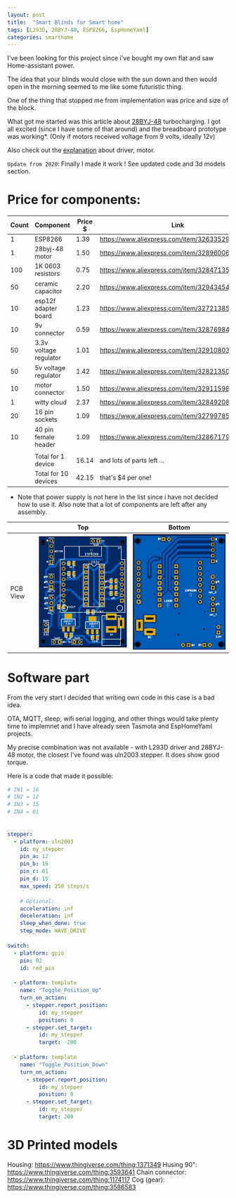 ```yaml
---
layout: post
title:  "Smart Blinds for Smart home"
tags: [L293D, 28BYJ-48, ESP8266, EspHomeYaml]
categories: smarthome
---
```


I've been looking for this project since i've bought my own flat and saw Home-assistant power. 

The idea that your blinds would close with the sun down and then would open in the morning seemed to me like some futuristic thing.

One of the thing that stopped me from implementation was price and size of the block.

What got me started was this article about [28BYJ-48][belgianlink] turbocharging. 
I got all excited (since I have some of that around) and the breadboard prototype was working*. 
(Only if motors received voltage from 9 volts, ideally 12v)

Also check out the [explanation][explanation] about driver, motor.

`Update from 2020`: Finally I made it work ! See updated code and 3d models section.

# Price for components:

| Count | Component              | Price $ | Link                                             |     
| ----- | ---------------------- | ------- | ------------------------------------------------ |
| 1     | ESP8266                | 1.39    | https://www.aliexpress.com/item/32633529267.html |     
| 1     | 28byj-48 motor         | 1.50    | https://www.aliexpress.com/item/32896006818.html | 
| 100   | 1K 0603 resistors      | 0.75    | https://www.aliexpress.com/item/32847135098.html |     
| 50    | ceramic capacitor      | 2.20    | https://www.aliexpress.com/item/32943454441.html |     
| 10    | esp12f adapter board   | 1.23    | https://www.aliexpress.com/item/32721385289.html |     
| 10    | 9v connector           | 0.59    | https://www.aliexpress.com/item/32876984714.html |     
| 50    | 3.3v voltage regulator | 1.01    | https://www.aliexpress.com/item/32910803907.html |     
| 50    | 5v voltage regulator   | 1.42    | https://www.aliexpress.com/item/32821350559.html |     
| 10    | motor connector        | 1.50    | https://www.aliexpress.com/item/32911598577.html | 
| 1     | witty cloud            | 2.37    | https://www.aliexpress.com/item/32849208288.html | 
| 20    | 16 pin sockets         | 1.09    | https://www.aliexpress.com/item/32799785542.html | 
| 10    | 40 pin female header   | 1.09    | https://www.aliexpress.com/item/32867179300.html |
|       |                        |         |                                                  |
|       | Total for 1 device     | 16.14   | and lots of parts left ...                       |     
|       | Total for 10 devices   | 42.15   | that's $4 per one!                               |     

* Note that power supply is not here in the list since i have not decided how to use it.
Also note that a lot of components are left after any assembly.


|                 |                   Top                       |                    Bottom                        |
| --------------- | ----------------------------------------    | ----------------------------------------         |
| PCB View        | ![](/assets/smarthome/2019-04-29/toppcb.png) | ![](/assets/smarthome/2019-04-29/bottompcb.png) |

# Software part
From the very start I decided that writing own code in this case is a bad idea. 

OTA, MQTT, sleep, wifi serial logging, and other things would take plenty time to implemnet and I have already seen Tasmota and EspHomeYaml projects.

My precise combination was not available - with L293D driver and 28BYJ-48 motor, the closest I've found was uln2003 stepper. 
It does show good torque.

Here is a code that made it possible:
```yaml
# IN1 = 16
# IN2 = 12
# IN3 = 15
# IN4 = 01


stepper:
  - platform: uln2003
    id: my_stepper
    pin_a: 12
    pin_b: 16
    pin_c: 01
    pin_d: 15
    max_speed: 250 steps/s

    # Optional:
    acceleration: inf
    deceleration: inf
    sleep_when_done: true
    step_mode: WAVE_DRIVE

switch:
  - platform: gpio
    pin: 02
    id: red_pin

  - platform: template
    name: "Toggle_Position_Up"
    turn_on_action:
      - stepper.report_position:
          id: my_stepper
          position: 0
      - stepper.set_target:
          id: my_stepper
          target: -200

  - platform: template
    name: "Toggle_Position_Down"
    turn_on_action:
      - stepper.report_position:
          id: my_stepper
          position: 0
      - stepper.set_target:
          id: my_stepper
          target: 200    
```

# 3D Printed models
Housing: https://www.thingiverse.com/thing:1371349
Husing 90": https://www.thingiverse.com/thing:3593641
Chain connector: https://www.thingiverse.com/thing:1174117
Cog (gear): https://www.thingiverse.com/thing:3586583


[similar-issue]: https://github.com/esphome/feature-requests/issues/48
[belgianlink]: http://www.jangeox.be/2013/10/change-unipolar-28byj-48-to-bipolar.html
[explanation]: https://www.engineersgarage.com/esp8266/nodemcu-and-l293d-motor-driver-controlling-dc-motor/